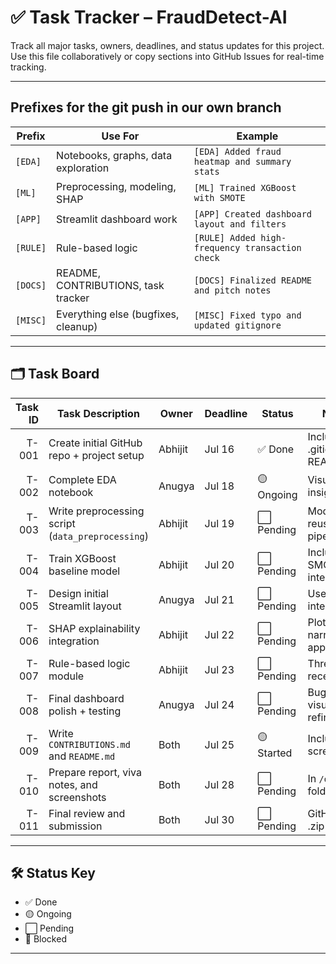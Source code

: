 # ✅ Task Tracker – FraudDetect-AI

Track all major tasks, owners, deadlines, and status updates for this project. Use this file collaboratively or copy sections into GitHub Issues for real-time tracking.

---

## Prefixes for the git push in our own branch

| Prefix   | Use For                             | Example                                         |
| -------- | ----------------------------------- | ----------------------------------------------- |
| `[EDA]`  | Notebooks, graphs, data exploration | `[EDA] Added fraud heatmap and summary stats`   |
| `[ML]`   | Preprocessing, modeling, SHAP       | `[ML] Trained XGBoost with SMOTE`               |
| `[APP]`  | Streamlit dashboard work            | `[APP] Created dashboard layout and filters`    |
| `[RULE]` | Rule-based logic                    | `[RULE] Added high-frequency transaction check` |
| `[DOCS]` | README, CONTRIBUTIONS, task tracker | `[DOCS] Finalized README and pitch notes`       |
| `[MISC]` | Everything else (bugfixes, cleanup) | `[MISC] Fixed typo and updated gitignore`       |


---

## 🗂️ Task Board

| Task ID | Task Description                                 | Owner   | Deadline   | Status     | Notes                       |
|--------:|--------------------------------------------------|---------|------------|------------|-----------------------------|
| T-001   | Create initial GitHub repo + project setup       | Abhijit | Jul 16     | ✅ Done     | Includes .gitignore, README |
| T-002   | Complete EDA notebook                            | Anugya  | Jul 18     | 🟡 Ongoing | Visuals + insights          |
| T-003   | Write preprocessing script (`data_preprocessing`) | Abhijit | Jul 19     | ⬜ Pending | Modular, reusable pipeline  |
| T-004   | Train XGBoost baseline model                     | Abhijit | Jul 20     | ⬜ Pending | Include SMOTE integration   |
| T-005   | Design initial Streamlit layout                  | Anugya  | Jul 21     | ⬜ Pending | Use Plotly, interactivity   |
| T-006   | SHAP explainability integration                  | Abhijit | Jul 22     | ⬜ Pending | Plots + narrative in app    |
| T-007   | Rule-based logic module                          | Abhijit | Jul 23     | ⬜ Pending | Thresholds, recent txns     |
| T-008   | Final dashboard polish + testing                 | Anugya  | Jul 24     | ⬜ Pending | Bug test, visuals refined   |
| T-009   | Write `CONTRIBUTIONS.md` and `README.md`         | Both    | Jul 25     | 🟡 Started | Include real screenshots    |
| T-010   | Prepare report, viva notes, and screenshots      | Both    | Jul 28     | ⬜ Pending | In `/docs/` folder          |
| T-011   | Final review and submission                      | Both    | Jul 30     | ⬜ Pending | GitHub + .zip               |

---

## 🛠️ Status Key

- ✅ Done
- 🟡 Ongoing
- ⬜ Pending
- 🔴 Blocked

---

